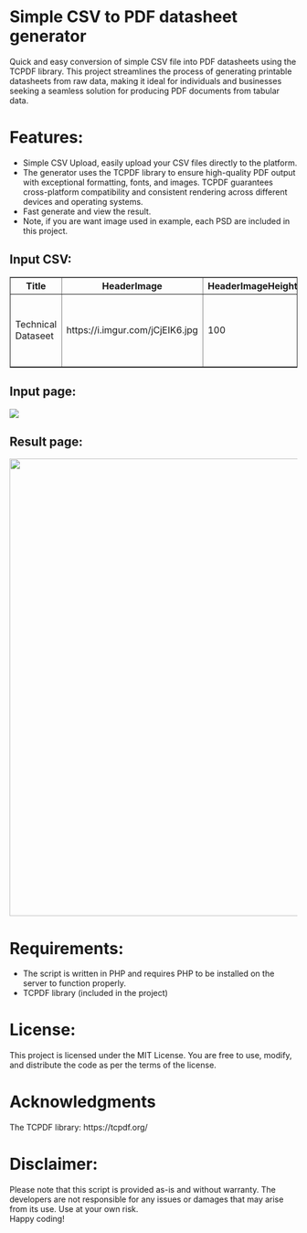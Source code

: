 
<h1>Simple CSV to PDF datasheet generator</h1>
Quick and easy conversion of simple CSV file into PDF datasheets using the TCPDF library. This project streamlines the process of generating printable datasheets from raw data, making it ideal for individuals and businesses seeking a seamless solution for producing PDF documents from tabular data.

<h1>Features:</h1>
<ul>
  <li>Simple CSV Upload, easily upload your CSV files directly to the platform.</li>
  <li>The generator uses the TCPDF library to ensure high-quality PDF output with exceptional formatting, fonts, and images. TCPDF guarantees cross-platform compatibility and consistent rendering across different devices and operating systems.</li>
  <li>Fast generate and view the result.</li>
  <li>Note, if you are want image used in example, each PSD are included in this project.</li>
 </ul>

 <h2>Input CSV:</h2>
    <table border="1">
        <tr>
            <th>Title</th>
            <th>HeaderImage</th>
            <th>HeaderImageHeight</th>
            <th>FooterImage</th>
            <th>FooterImageHeight</th>
            <th>ProductSKU</th>
            <th>ProductTitle</th>
            <th>ProductDescription</th>
            <th>ProductImage</th>
        </tr>
        <tr>
            <td>Technical Dataseet</td>
            <td>https://i.imgur.com/jCjEIK6.jpg</td>
            <td>100</td>
            <td>https://i.imgur.com/fS5TZqC.jpg</td>
            <td>100</td>
            <td>KDSLAD</td>
            <td>Lorem ipsum dolor sit amet, consectetur adipiscing elit</td>
            <td>Lorem ipsum dolor sit amet, consectetur adipiscing...[shorted in this example] </td>
            <td>https://i.imgur.com/SFC1ve5.jpg</td>
        </tr>
    </table>

 <h2>Input page:</h2>
<img src=https://i.imgur.com/eqJnbIl.png><br>
 <h2>Result page:</h2>
<img height="800px" src="https://i.imgur.com/qV76AmT.jpg">

<h1>Requirements:</h1>
<ul>
  <li>The script is written in PHP and requires PHP to be installed on the server to function properly.</li>
  <li>TCPDF library (included in the project)</li>
</ul>

<h1>License:</h1>
This project is licensed under the MIT License. You are free to use, modify, and distribute the code as per the terms of the license.

<h1>Acknowledgments</h1>
The TCPDF library: https://tcpdf.org/

<h1>Disclaimer:</h1>
Please note that this script is provided as-is and without warranty. The developers are not responsible for any issues or damages that may arise from its use. Use at your own risk.
<br>
Happy coding!